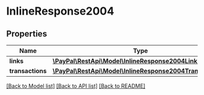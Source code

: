 # InlineResponse2004

## Properties
Name | Type | Description | Notes
------------ | ------------- | ------------- | -------------
**links** | [**\PayPal\RestApi\Model\InlineResponse2004Links[]**](InlineResponse2004Links.md) |  | [optional] 
**transactions** | [**\PayPal\RestApi\Model\InlineResponse2004Transactions[]**](InlineResponse2004Transactions.md) |  | [optional] 

[[Back to Model list]](../README.md#documentation-for-models) [[Back to API list]](../README.md#documentation-for-api-endpoints) [[Back to README]](../README.md)


